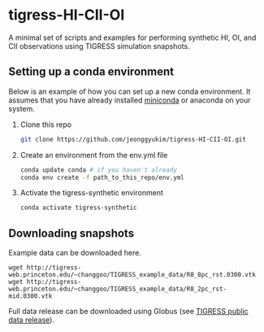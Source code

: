 # tigress-HI-CII-OI

A minimal set of scripts and examples for performing synthetic HI, OI, and CII observations using TIGRESS simulation snapshots.

## Setting up a conda environment

Below is an example of how you can set up a new conda environment. It assumes that you have already installed [miniconda](https://docs.conda.io/en/latest/miniconda.html) or anaconda on your system.

1. Clone this repo
   ```sh
   git clone https://github.com/jeonggyukim/tigress-HI-CII-OI.git
   ```
3. Create an environment from the env.yml file
   ```sh
   conda update conda # if you haven't already
   conda env create -f path_to_this_repo/env.yml
   ```
4. Activate the tigress-synthetic environment
   ```sh
   conda activate tigress-synthetic
   ```

## Downloading snapshots

Example data can be downloaded here.
```
wget http://tigress-web.princeton.edu/~changgoo/TIGRESS_example_data/R8_8pc_rst.0300.vtk
wget http://tigress-web.princeton.edu/~changgoo/TIGRESS_example_data/R8_2pc_rst-mid.0300.vtk
```

Full data release can be downloaded using Globus (see [TIGRESS public data release](https://princetonuniversity.github.io/astro-tigress/intro.html)).
